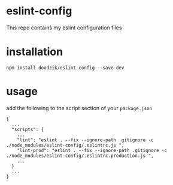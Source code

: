 # eslint-config

This repo contains my eslint configuration files

# installation

```
npm install doodzik/eslint-config --save-dev
```

# usage

add the following to the script section of your `package.json`
```
{
  ...
  "scripts": {
    ...
    "lint": "eslint . --fix --ignore-path .gitignore -c ./node_modules/eslint-config/.eslintrc.js ",
    "lint-prod": "eslint . --fix --ignore-path .gitignore -c ./node_modules/eslint-config/.eslintrc.production.js ",
    ...
  }
  ...
}
```
